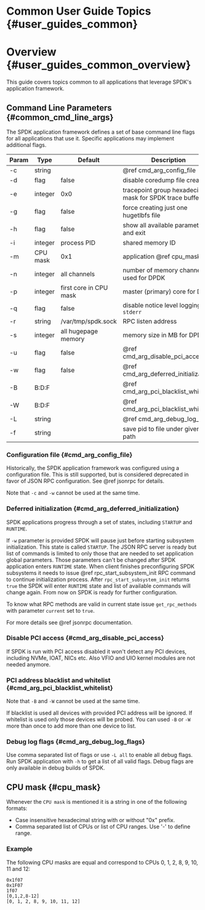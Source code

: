 # Common User Guide Topics {#user_guides_common}

# Overview {#user_guides_common_overview}

This guide covers topics common to all applications that leverage SPDK's application framework.

## Command Line Parameters {#common_cmd_line_args}

The SPDK application framework defines a set of base command line flags for all applications that use it. Specific applications may implement additional flags.

Param    | Type     | Default                | Description
-------- | -------- | ---------------------- | -----------
-c       | string   |                        | @ref cmd_arg_config_file
-d       | flag     | false                  | disable coredump file creation
-e       | integer  | 0x0                    | tracepoint group hexadecimal mask for SPDK trace buffers
-g       | flag     | false                  | force creating just one hugetlbfs file
-h       | flag     | false                  | show all available parameters and exit
-i       | integer  | process PID            | shared memory ID
-m       | CPU mask | 0x1                    | application @ref cpu_mask
-n       | integer  | all channels           | number of memory channels used for DPDK
-p       | integer  | first core in CPU mask | master (primary) core for DPDK
-q       | flag     | false                  | disable notice level logging to `stderr`
-r       | string   | /var/tmp/spdk.sock     | RPC listen address
-s       | integer  | all hugepage memory    | memory size in MB for DPDK
-u       | flag     | false                  | @ref cmd_arg_disable_pci_access.
-w       | flag     | false                  | @ref cmd_arg_deferred_initialization
-B       | B:D:F    |                        | @ref cmd_arg_pci_blacklist_whitelist.
-W       | B:D:F    |                        | @ref cmd_arg_pci_blacklist_whitelist.
-L       | string   |                        | @ref cmd_arg_debug_log_flags
-f       | string   |                        | save pid to file under given path

### Configuration file {#cmd_arg_config_file}

Historically, the SPDK application framework was configured using a configuration file. This is still supported, but is
considered deprecated in favor of JSON RPC configuration. See @ref jsonrpc for details.

Note that `-c` and `-w` cannot be used at the same time.

### Deferred initialization {#cmd_arg_deferred_initialization}

SPDK applications progress through a set of states, including `STARTUP` and `RUNTIME`.

If `-w` parameter is provided SPDK will pause just before starting subsystem initialization. This state is called `STARTUP`.
The JSON RPC server is ready but list of commands is limited to only those that are needed to set application global parameters.
Those parameters can't be changed after SPDK application enters `RUNTIME` state. When client finishes preconfiguring SPDK subsystems
it needs to issue @ref rpc_start_subsystem_init RPC command to continue initialization process. After `rpc_start_subsystem_init`
returns `true` the SPDK will enter `RUNTIME` state and list of available commands will change again. From now on SPDK is ready
for further configuration.

To know what RPC methods are valid in current state issue `get_rpc_methods` with parameter `current` set to `true`.

For more details see @ref jsonrpc documentation.

### Disable PCI access {#cmd_arg_disable_pci_access}

If SPDK is run with PCI access disabled it won't detect any PCI devices, including NVMe, IOAT, NICs etc. Also VFIO and UIO
kernel modules are not needed anymore.

### PCI address blacklist and whitelist {#cmd_arg_pci_blacklist_whitelist}

Note that `-B` and `-W` cannot be used at the same time.

If blacklist is used all devices with provided PCI address will be ignored. If whitelist is used only those
devices will be probed. You can used `-B` or `-W` more than once to add more than one device to list.

### Debug log flags {#cmd_arg_debug_log_flags}

Use comma separated list of flags or use `-L all` to enable all debug flags. Run SPDK application with `-h` to get a list
of all valid flags. Debug flags are only available in debug builds of SPDK.

## CPU mask {#cpu_mask}

Whenever the `CPU mask` is mentioned it is a string in one of the following formats:

- Case insensitive hexadecimal string with or without "0x" prefix.
- Comma separated list of CPUs or list of CPU ranges. Use '-' to define range.


### Example

The following CPU masks are equal and correspond to CPUs 0, 1, 2, 8, 9, 10, 11 and 12:

~~~
0x1f07
0x1F07
1f07
[0,1,2,8-12]
[0, 1, 2, 8, 9, 10, 11, 12]
~~~
